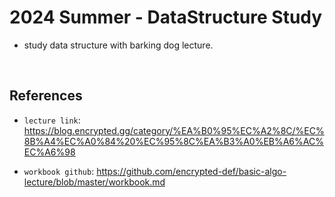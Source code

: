 # 2024 Summer - DataStructure Study
- study data structure with barking dog lecture.

<br>


## References
- `lecture link`: https://blog.encrypted.gg/category/%EA%B0%95%EC%A2%8C/%EC%8B%A4%EC%A0%84%20%EC%95%8C%EA%B3%A0%EB%A6%AC%EC%A6%98

- `workbook github`: https://github.com/encrypted-def/basic-algo-lecture/blob/master/workbook.md